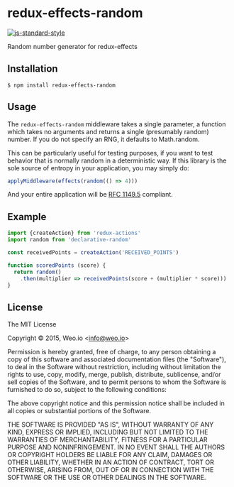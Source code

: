 
# redux-effects-random

[![js-standard-style](https://img.shields.io/badge/code%20style-standard-brightgreen.svg?style=flat)](https://github.com/feross/standard)

Random number generator for redux-effects

## Installation

    $ npm install redux-effects-random

## Usage

The `redux-effects-random` middleware takes a single parameter, a function which takes no arguments and returns a single (presumably random) number.  If you do not specify an RNG, it defaults to Math.random.

This can be particularly useful for testing purposes, if you want to test behavior that is normally random in a deterministic way.  If this library is the sole source of entropy in your application, you may simply do:

```javascript
applyMiddleware(effects(random(() => 4)))
```

And your entire application will be [RFC 1149.5](https://xkcd.com/221/) compliant.

## Example

```javascript
import {createAction} from 'redux-actions'
import random from 'declarative-random'

const receivedPoints = createAction('RECEIVED_POINTS')

function scoredPoints (score) {
  return random()
    .then(multiplier => receivedPoints(score + (multiplier * score)))
}
```

## License

The MIT License

Copyright &copy; 2015, Weo.io &lt;info@weo.io&gt;

Permission is hereby granted, free of charge, to any person obtaining a copy of this software and associated documentation files (the "Software"), to deal in the Software without restriction, including without limitation the rights to use, copy, modify, merge, publish, distribute, sublicense, and/or sell copies of the Software, and to permit persons to whom the Software is furnished to do so, subject to the following conditions:

The above copyright notice and this permission notice shall be included in all copies or substantial portions of the Software.

THE SOFTWARE IS PROVIDED "AS IS", WITHOUT WARRANTY OF ANY KIND, EXPRESS OR IMPLIED, INCLUDING BUT NOT LIMITED TO THE WARRANTIES OF MERCHANTABILITY, FITNESS FOR A PARTICULAR PURPOSE AND NONINFRINGEMENT. IN NO EVENT SHALL THE AUTHORS OR COPYRIGHT HOLDERS BE LIABLE FOR ANY CLAIM, DAMAGES OR OTHER LIABILITY, WHETHER IN AN ACTION OF CONTRACT, TORT OR OTHERWISE, ARISING FROM, OUT OF OR IN CONNECTION WITH THE SOFTWARE OR THE USE OR OTHER DEALINGS IN THE SOFTWARE.
